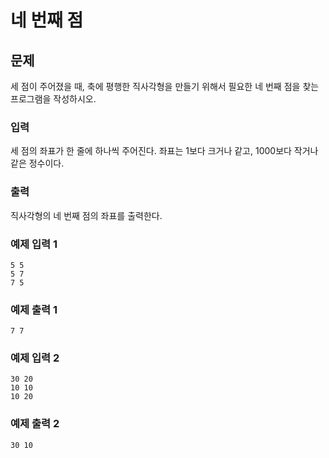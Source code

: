 # 네 번째 점

## 문제
세 점이 주어졌을 때, 축에 평행한 직사각형을 만들기 위해서 필요한 네 번째 점을 찾는 프로그램을 작성하시오.

### 입력
세 점의 좌표가 한 줄에 하나씩 주어진다. 좌표는 1보다 크거나 같고, 1000보다 작거나 같은 정수이다.

### 출력
직사각형의 네 번째 점의 좌표를 출력한다.

### 예제 입력 1
```
5 5
5 7
7 5
```

### 예제 출력 1
```
7 7
```

### 예제 입력 2
```
30 20
10 10
10 20
```

### 예제 출력 2
```
30 10
```
